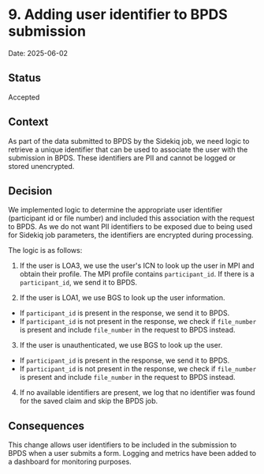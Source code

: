 # 9. Adding user identifier to BPDS submission

Date: 2025-06-02

## Status

Accepted

## Context

As part of the data submitted to BPDS by the Sidekiq job, we need logic to retrieve a unique identifier that can be used to associate the user with the submission in BPDS. These identifiers are PII and cannot be logged or stored unencrypted.

## Decision

We implemented logic to determine the appropriate user identifier (participant id or file number) and included this association with the request to BPDS. As we do not want PII identifiers to be exposed due to being used for Sidekiq job parameters, the identifiers are encrypted during processing.

The logic is as follows:
1) If the user is LOA3, we use the user's ICN to look up the user in MPI and obtain their profile. The MPI profile contains `participant_id`. If there is a `participant_id`, we send it to BPDS.

2) If the user is LOA1, we use BGS to look up the user information.
  * If `participant_id` is present in the response, we send it to BPDS.
  * If `participant_id` is not present in the response, we check if `file_number` is present and include `file_number` in the request to BPDS instead.

3) If the user is unauthenticated, we use BGS to look up the user.
  * If `participant_id` is present in the response, we send it to BPDS.
  * If `participant_id` is not present in the response, we check if `file_number` is present and include `file_number` in the request to BPDS instead.

4) If no available identifiers are present, we log that no identifier was found for the saved claim and skip the BPDS job.

## Consequences

This change allows user identifiers to be included in the submission to BPDS when a user submits a form. Logging and metrics have been added to a dashboard for monitoring purposes.

